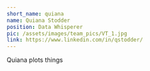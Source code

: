 ```yaml
---
short_name: quiana
name: Quiana Stodder
position: Data Whisperer
pic: /assets/images/team_pics/VT_1.jpg
link: https://www.linkedin.com/in/qstodder/
---
```

Quiana plots things